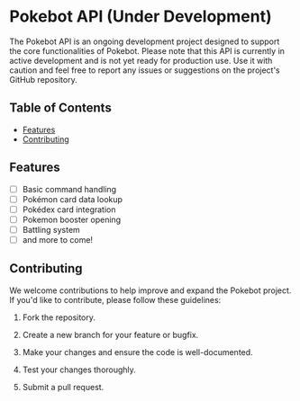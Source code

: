 # Pokebot API (Under Development)

The Pokebot API is an ongoing development project designed to support the core functionalities of Pokebot. Please note that this API is currently in active development and is not yet ready for production use. Use it with caution and feel free to report any issues or suggestions on the project's GitHub repository.

## Table of Contents

- [Features](#features)
- [Contributing](#contributing)

## Features

- [ ] Basic command handling
- [ ] Pokémon card data lookup
- [ ] Pokédex card integration
- [ ] Pokemon booster opening
- [ ] Battling system
- [ ] and more to come!

## Contributing

We welcome contributions to help improve and expand the Pokebot project. If you'd like to contribute, please follow
these guidelines:

1. Fork the repository.

2. Create a new branch for your feature or bugfix.

3. Make your changes and ensure the code is well-documented.

4. Test your changes thoroughly.

5. Submit a pull request.


